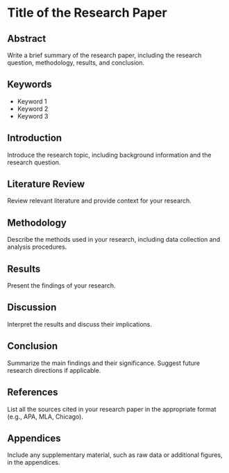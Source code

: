 # Title of the Research Paper

## Abstract
Write a brief summary of the research paper, including the research question, methodology, results, and conclusion.

## Keywords
- Keyword 1
- Keyword 2
- Keyword 3

## Introduction
Introduce the research topic, including background information and the research question.

## Literature Review
Review relevant literature and provide context for your research.

## Methodology
Describe the methods used in your research, including data collection and analysis procedures.

## Results
Present the findings of your research.

## Discussion
Interpret the results and discuss their implications.

## Conclusion
Summarize the main findings and their significance. Suggest future research directions if applicable.

## References
List all the sources cited in your research paper in the appropriate format (e.g., APA, MLA, Chicago).

## Appendices
Include any supplementary material, such as raw data or additional figures, in the appendices.

